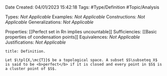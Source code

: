 <div class="topSpace"></div>

Date Created: 04/01/2023 15:42:18
Tags: #Type/Definition #Topic/Analysis

Types: <i>Not Applicable</i>
Examples: <i>Not Applicable</i>
Constructions: <i>Not Applicable</i>
Generalizations: <i>Not Applicable</i>

Properties: [[Perfect set in Rn implies uncountable]]
Sufficiencies: [[Basic properties of condensation points]]
Equivalences: <i>Not Applicable</i>
Justifications: <i>Not Applicable</i>

``` ad-Definition
title: Definition.

Let $\tpl{X,\mc{T}}$ be a topological space. A subset $S\subseteq X$ is said to be <b>perfect</b> if it is closed and every point in $S$ is a cluster point of $S$.

```
